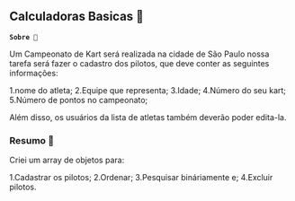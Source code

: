 ## Calculadoras Basicas 🌸

**`Sobre 📌`**

Um Campeonato de Kart será realizada na cidade de São Paulo nossa tarefa será fazer o cadastro dos pilotos, que deve conter as seguintes informações:

1.nome do atleta;
2.Equipe que representa;
3.Idade;
4.Número do seu kart;
5.Número de pontos no campeonato;

Além disso, os usuários da lista de atletas também deverão poder edita-la.

### Resumo 🧮

Criei um array de objetos para:

1.Cadastrar os pilotos;
2.Ordenar;
3.Pesquisar bináriamente e;
4.Excluir pilotos. 
